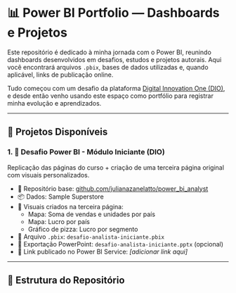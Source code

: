 # 📊 Power BI Portfolio — Dashboards e Projetos

Este repositório é dedicado à minha jornada com o Power BI, reunindo dashboards desenvolvidos em desafios, estudos e projetos autorais. Aqui você encontrará arquivos `.pbix`, bases de dados utilizadas e, quando aplicável, links de publicação online.

Tudo começou com um desafio da plataforma [Digital Innovation One (DIO)](https://www.dio.me), e desde então venho usando este espaço como portfólio para registrar minha evolução e aprendizados.

---

## 🚀 Projetos Disponíveis

### 1. 📍 Desafio Power BI - Módulo Iniciante (DIO)

Replicação das páginas do curso + criação de uma terceira página original com visuais personalizados.

- 🔗 Repositório base: [github.com/julianazanelatto/power_bi_analyst](https://github.com/julianazanelatto/power_bi_analyst)
- 📦 Dados: Sample Superstore
- 🧩 Visuais criados na terceira página:
  - Mapa: Soma de vendas e unidades por país  
  - Mapa: Lucro por país  
  - Gráfico de pizza: Lucro por segmento
- 📁 Arquivo `.pbix`: `desafio-analista-iniciante.pbix`
- 📄 Exportação PowerPoint: `desafio-analista-iniciante.pptx` (opcional)
- 🔗 Link publicado no Power BI Service: *[adicionar link aqui]*

---

## 📂 Estrutura do Repositório

